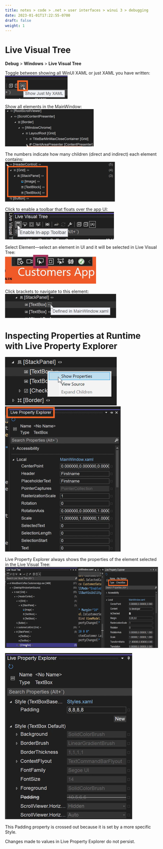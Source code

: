 ```yaml
---
title: notes > code > .net > user interfaces > winui 3 > debugging
date: 2023-01-01T17:22:55-0700
draft: false
weight: 1
---
```

# Live Visual Tree
**Debug** > **Windows** > **Live Visual Tree**

Toggle between showing all WinUI XAML or just XAML you have written:  
<img src="Debugging-image1.png" style="width:2.14167in;height:0.8in" />    

Show all elements in the MainWindow:  
<img src="Debugging-image2.png" style="width:3.04167in;height:1.28333in" />    

The numbers indicate how many children (direct and indirect) each element contains:  
<img src="Debugging-image3.png" style="width:3.775in;height:1.36667in" />    

Click to enable a toolbar that floats over the app UI:  
<img src="Debugging-image4.png" style="width:3.74167in;height:0.94167in" />  

Select Element—select an element in UI and it will be selected in Live Visual Tree:  
<img src="Debugging-image5.png" style="width:3.125in;height:0.99167in" />  

Click brackets to navigate to this element:  
<img src="Debugging-image6.png" style="width:3.81667in;height:0.825in" />  

# Inspecting Properties at Runtime with Live Property Explorer
<img src="Debugging-image7.png" style="width:3.83333in;height:1.66667in" />  

<img src="Debugging-image8.png" style="width:3.96667in;height:4.99167in" />  

Live Property Explorer always shows the properties of the element selected in the Live Visual Tree:  
<img src="Debugging-image9.png" style="width:6.99167in;height:2.78333in" />   

<img src="Debugging-image10.png" style="width:4.36667in;height:5.7in" />   

This Padding property is crossed out because it is set by a more specific Style.  

Changes made to values in Live Property Explorer do not persist.  

